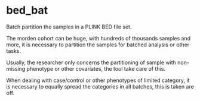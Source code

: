 # bed_bat
Batch partition the samples in a PLINK BED file set.

The morden cohort can be huge, with hundreds of thousands samples and more, it is necessary to partition the samples for batched analysis or other tasks.

Usually, the researcher only concerns the partitioning of sample with non-missing phenotype or other covariates, the tool take care of this.

When dealing with case/control or other phenotypes of limited category, it is necessary to equally spread the categories in all batches, this is taken are off.
